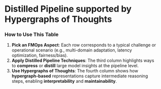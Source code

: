 # Distilled Pipeline supported by Hypergraphs of Thoughts

### How to Use This Table

1. **Pick an FMOps Aspect**: Each row corresponds to a typical challenge or operational scenario (e.g., multi-domain adaptation, latency optimization, fairness/bias).
2. **Apply Distilled Pipeline Techniques**: The third column highlights ways to **compress** or **distill** large model insights at the pipeline level.
3. **Use Hypergraphs of Thoughts**: The fourth column shows how **hypergraph-based** representations capture intermediate reasoning steps, enabling **interpretability** and **maintainability**.
